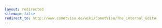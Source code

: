 ```yaml
---
layout: redirected
sitemap: false
redirect_to: http://www.cometvisu.de/wiki/CometVisu/The_internal_Editor
---
```


